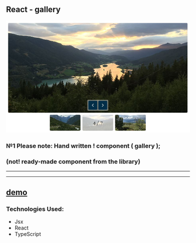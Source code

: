 ## React - gallery

<div align="center"><img src="https://github.com/juliaDooby/React-gallery/blob/main/galleryShot.JPG" width="100%" height="20%"></img></div>

### №1 Please note: Hand written ! component ( gallery ); 
### (not! ready-made component from the library)
---
<!-- ### №2 Please note: project code on master branch ((temporarily) -->
<!-- ### - I'll resolve the issue soon, Thanks for understanding ! -->
---

[demo](https://wolf-gallery-indol.vercel.app)
---

### Technologies Used:

* Jsx
* React
* TypeScript

